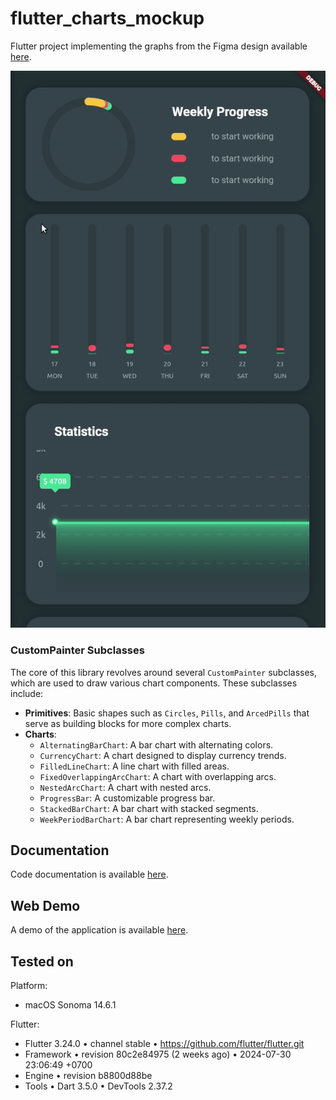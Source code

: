 # flutter_charts_mockup

Flutter project implementing the graphs from the Figma design available [here](https://dribbble.com/shots/10904459-Marvie-iOS-App-UI-Kit-Dark-Theme?ref=uistore.design).

![](assets/demo.gif)

### CustomPainter Subclasses

The core of this library revolves around several `CustomPainter` subclasses, which are used to draw various chart components. These subclasses include:

- **Primitives**: Basic shapes such as `Circles`, `Pills`, and `ArcedPills` that serve as building blocks for more complex charts.
- **Charts**:
  - `AlternatingBarChart`: A bar chart with alternating colors.
  - `CurrencyChart`: A chart designed to display currency trends.
  - `FilledLineChart`: A line chart with filled areas.
  - `FixedOverlappingArcChart`: A chart with overlapping arcs.
  - `NestedArcChart`: A chart with nested arcs.
  - `ProgressBar`: A customizable progress bar.
  - `StackedBarChart`: A bar chart with stacked segments.
  - `WeekPeriodBarChart`: A bar chart representing weekly periods.

## Documentation
Code documentation is available [here](https://tyler-conrad.github.io/doc/flutter_charts_mockup/).

## Web Demo
A demo of the application is available [here](https://tyler-conrad.github.io/flutter_charts_mockup/).

## Tested on
Platform:
-  macOS Sonoma 14.6.1

Flutter:
- Flutter 3.24.0 • channel stable • https://github.com/flutter/flutter.git
- Framework • revision 80c2e84975 (2 weeks ago) • 2024-07-30 23:06:49 +0700
- Engine • revision b8800d88be
- Tools • Dart 3.5.0 • DevTools 2.37.2
